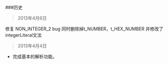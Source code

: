 
###历史
> 2013年4月6日

修复 NON_INTEGER_2 bug 同时删除掉t_NUMBER，t_HEX_NUMBER 并修改了integerLiteral文法

> 2013年4月4日

 - 完成基本的解析功能。